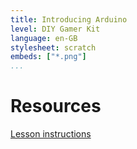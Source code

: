 ```yaml
---
title: Introducing Arduino
level: DIY Gamer Kit
language: en-GB
stylesheet: scratch
embeds: ["*.png"]
...
```


# Resources

[Lesson instructions](http://www.techwillsaveus.com/az/wp-content/uploads/2014/09/CCLesson3_DIY_Gamer_lessonplan3.pdf)
